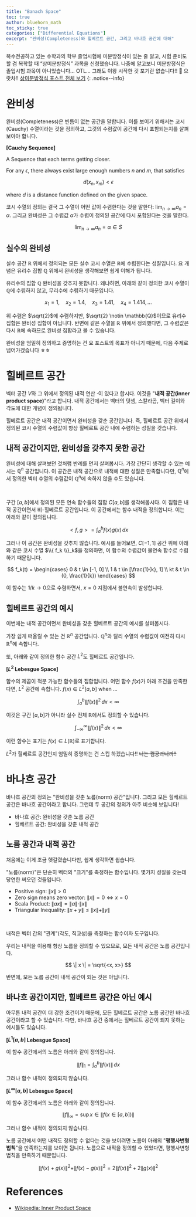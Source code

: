 ```yaml
---
title: "Banach Space"
toc: true
author: bluehorn_math
toc_sticky: true
categories: ["Differential Equations"]
excerpt: "완비성(Completeness)와 힐베르트 공간, 그리고 바나흐 공간에 대해"
---
```


복수전공하고 있는 수학과의 학부 졸업시험에 미분방정식이 있는 줄 알고, 시험 준비도 할 겸 복학할 때 “상미분방정식” 과목을 신청했습니다. 나중에 알고보니 미분방정식은 졸업시험 과목이 아니었습니다… OTL… 그래도 이왕 시작한 것 포기란 없습니다!! 💪 으랏차!!
[상미분방정식 포스트 전체 보기](/categories/ordinary-differential-equations)
{: .notice--info}

# 완비성

완비성(Completeness)은 빈틈이 없는 공간을 말합니다. 이를 보이기 위해서는 코시(Cauchy) 수열이라는 것을 정의하고, 그것의 수렴값이 공간에 다시 포함되는지를 살펴보아야 합니다.

<div class="definition" markdown="1">

**[Cauchy Sequence]**

A Sequence that each terms getting closer.

For any $\epsilon$, there always exist large enough numbers $n$ and $m$, that satisfies

$$
d(x_n, x_m) < \epsilon
$$

where $d$ is a distance function defined on the given space.

</div>

코시 수열의 정의는 결국 그 수열이 어떤 값이 수렴한다는 것을 말한다: $\lim_{n\rightarrow \infty} a_n = \alpha$. 그리고 완비성은 그 수렴값 $\alpha$가 수렴이 정의된 공간에 다시 포함된다는 것을 말한다.

$$
\lim_{n\rightarrow \infty} a_n = \alpha \in S
$$

## 실수의 완비성

실수 공간 $\mathbb{R}$ 위에서 정의되는 모든 실수 코시 수열은 $\mathbb{R}$에 수렴한다는 성질입니다. 요 개념은 유리수 집합 $\mathbb{Q}$ 위에서 완비성을 생각해보면 쉽게 이해가 됩니다.

유리수의 집합 $\mathbb{Q}$ 완비성을 갖추지 못합니다. 왜냐하면, 아래와 같이 정의한 코시 수열이 $\mathbb{Q}$에 수렴하지 않고, 무리수에 수렴하기 때문입니다.

$$
x_1 = 1, \quad x_2 = 1.4, \quad x_3 = 1.41, \quad x_4 = 1.414, ...
$$

위 수렴은 $\sqrt{2}$에 수렴하지만, $\sqrt{2} \notin \mathbb{Q}$이므로 유리수 집합은 완비성 집합이 아닙니다. 반면에 같은 수열을 $\mathbb{R}$ 위에서 정의했다면, 그 수렴값은 다시 $\mathbb{R}$에 속하므로 완비성 집합라고 볼 수 있습니다.

완비성을 엄밀히 정의하고 증명하는 건 요 포스트의 목표가 아니기 때문에, 다음 주제로 넘어가겠습니다 ㅎㅎ


# 힐베르트 공간

벡터 공간 $V$와 그 위에서 정의된 내적 연산 $\cdot$이 있다고 합시다. 이것을 "**내적 공간(inner product space)**"라고 합니다. 내적 공간에서는 벡터의 덧셈, 스칼라곱, 벡터 길이와 각도에 대한 개념이 정의됩니다.

힐베르트 공간은 내적 공간이면서 완비성을 갖춘 공간입니다. 즉, 힐베르트 공간 위에서 정의된 코시 수열의 수렴값이 항상 힐베르트 공간 내에 수렴하는 성질을 갖습니다.

## 내적 공간이지만, 완비성을 갖추지 못한 공간

완비성에 대해 살펴보던 것처럼 반례를 먼저 살펴봅시다. 가장 간단히 생각할 수 있는 예시는 $\mathbb{Q}^n$ 공간입니다. 이 공간은 내적 공간으로 내적에 대한 성질은 만족합니다만, $\mathbb{Q}^n$에서 정의한 벡터 수열의 수렴값이 $\mathbb{Q}^n$에 속하지 않을 수도 있습니다.

<br/>

구간 $[a, b]$에서 정의된 모든 연속 함수들의 집합 $C[a, b]$를 생각해봅시다. 이 집합은 내적 공간이면서 비-힐베르트 공간입니다. 이 공간에서는 함수 내적을 정의합니다. 이는 아래와 같이 정의됩니다.

$$
<f, g> = \int_a^b f(x) g(x) \, dx
$$

그러나 이 공간은 완비성을 갖추지 않습니다. 예시를 들어보면, $C[-1, 1]$ 공간 위에 아래와 같은 코시 수열 $\\{ f_k \\}_k$을 정의하면, 이 함수의 수렴값이 불연속 함수로 수렴하기 때문입니다.

$$
f_k(t) = \begin{cases}
0 & t \in [-1, 0] \\
1 & t \in [\frac{1}{k}, 1] \\
kt & t \in (0, \frac{1}{k})
\end{cases}
$$

이 함수는 $1/k \rightarrow 0$으로 수렴하면서, $x = 0$ 지점에서 불연속이 발생합니다.


## 힐베르트 공간의 예시

이번에는 내적 공간이면서 완비성을 갖춘 힐베르트 공간의 예시를 살펴봅시다.

가장 쉽게 떠올릴 수 있는 건 $\mathbb{R}^n$ 공간입니다. $\mathbb{Q}^n$와 달리 수열의 수렴값이 여전히 다시 $\mathbb{R}^n$에 속합니다.

또, 아래와 같이 정의한 함수 공간 $L^2$도 힐베르트 공간입니다.

<div class="definition" markdown="1">

**[$L^2$ Lebesgue Space]**

함수의 제곱이 적분 가능한 함수들의 집합입니다. 어떤 함수 $f(x)$가 아래 조건을 만족한다면, $L^2$ 공간에 속합니다. $f(x) \in L^2[a, b]$ when ...

$$
\int_a^b \| f(x) \|^2 \, dx < \infty
$$

이것은 구간 $[a, b]$가 아니라 실수 전체 $\mathbb{R}$에서도 정의할 수 있습니다.

$$
\int_{-\infty}^{\infty} \| f(x) \|^2 \, dx < \infty
$$

이런 함수는 표기는 $f(x) \in L(\mathbb{R})$로 표기합니다.

</div>

$L^2$가 힐베르트 공간인지 엄밀히 증명하는 건 스킵 하겠습니다!! ~~나는 컴공과니까!!~~


# 바나흐 공간

바나흐 공간의 정의는 "완비성을 갖춘 노름(norm) 공간"입니다. 그리고 모든 힐베르트 공간은 바나흐 공간이라고 합니다. 그런데 두 공간의 정의가 아주 비슷해 보입니다!

- 바나흐 공간: 완비성을 갖춘 노름 공간
- 힐베르트 공간: 완비성을 갖춘 내적 공간

## 노름 공간과 내적 공간

처음에는 이게 조금 헷갈렸습니다만, 쉽게 생각하면 쉽습니다.

"노름(norm)"은 단순히 벡터의 "크기"를 측정하는 함수입니다. 몇가지 성질을 갖는데 당연한 써오던 것들입니다.

- Positive sign: $\| x \| > 0$
- Zero sign means zero vector: $\| x \| = 0 \iff x = 0$
- Scala Product: $\| ax \| = \| a \| \cdot \| x \|$
- Triangular Inequality: $\| x + y \| \le \| x \| + \| y \|$

<br/>

내적은 벡터 간의 "관계"(각도, 직교성)을 측정하는 함수이자 도구입니다.

우리는 내적을 이용해 항상 노름을 정의할 수 있으므로, 모든 내적 공간은 노름 공간입니다.

$$
\| x \| = \sqrt{<x, x>}
$$

반면에, 모든 노름 공간이 내적 공간이 되는 것은 아닙니다.


## 바나흐 공간이지만, 힐베르트 공간은 아닌 예시

아무튼 내적 공간이 더 강한 조건이기 때문에, 모든 힐베르트 공간은 노름 공간인 바나흐 공간이라고 할 수 있습니다. 다만, 바나흐 공간 중에서는 힐베르트 공간이 되지 못하는 예시들도 있습니다.

<div class="definition" markdown="1">

**[$L^1[a, b]$ Lebesgue Space]**

이 함수 공간에서의 노름은 아래와 같이 정의됩니다.

$$
\| f \|_1 = \int_a^b \| f(x) \| \, dx
$$

그러나 함수 내적이 정의되지 않습니다.

</div>

<div class="definition" markdown="1">

**[$L^{\infty}[a, b]$ Lebesgue Space]**

이 함수 공간에서의 노름은 아래와 같이 정의됩니다.

$$
\| f \|_{\infty} = \sup x \in \| f(x \in [a, b]) \|
$$

그러나 함수 내적이 정의되지 않습니다.

</div>

노름 공간에서 어떤 내적도 정의할 수 없다는 것을 보이려면 노름이 아래의 "**평행사변형 법칙**"을 만족하는지를 보이면 됩니다. 노름으로 내적을 정의할 수 있었다면, 평행사변형 법칙을 만족하기 때문입니다.

$$
\| f(x) + g(x) \|^2 + \| f(x) - g(x) \|^2
= 2 \| f(x) \|^2 + 2 \| g(x) \|^2
$$


# References

- [Wikipedia: Inner Product Space](https://en.wikipedia.org/wiki/Inner_product_space)

